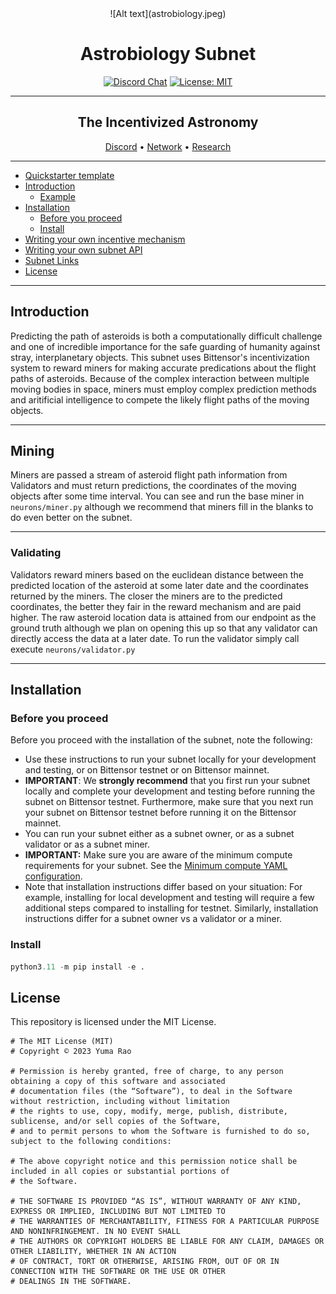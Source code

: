 

<div align="center">
![Alt text](astrobiology.jpeg)
  
# **Astrobiology Subnet** <!-- omit in toc -->
[![Discord Chat](https://img.shields.io/discord/308323056592486420.svg)](https://discord.gg/bittensor)
[![License: MIT](https://img.shields.io/badge/License-MIT-yellow.svg)](https://opensource.org/licenses/MIT) 

---

## The Incentivized Astronomy <!-- omit in toc -->

[Discord](https://discord.gg/bittensor) • [Network](https://taostats.io/) • [Research](https://bittensor.com/whitepaper)
</div>

---
- [Quickstarter template](#quickstarter-template)
- [Introduction](#introduction)
  - [Example](#example)
- [Installation](#installation)
  - [Before you proceed](#before-you-proceed)
  - [Install](#install)
- [Writing your own incentive mechanism](#writing-your-own-incentive-mechanism)
- [Writing your own subnet API](#writing-your-own-subnet-api)
- [Subnet Links](#subnet-links)
- [License](#license)

---
## Introduction

Predicting the path of asteroids is both a computationally difficult challenge and one of incredible importance for the safe guarding of humanity against stray, interplanetary objects. This subnet uses Bittensor's incentivization system to reward miners for making accurate predications about the flight paths of asteroids. Because of the complex interaction between multiple moving bodies in space, miners must employ complex prediction methods and aritificial intelligence to compete the likely flight paths of the moving objects. 

---

## Mining

Miners are passed a stream of asteroid flight path information from Validators and must return predictions, the coordinates of the moving objects after some time interval. You can see and run the base miner in `neurons/miner.py` although we recommend that miners fill in the blanks to do even better on the subnet. 

---

### Validating

Validators reward miners based on the euclidean distance between the predicted location of the asteroid at some later date and the coordinates returned by the miners. The closer the miners are to the predicted coordinates, the better they fair in the reward mechanism and are paid higher. The raw asteroid location data is attained from our endpoint as the ground truth although we plan on opening this up so that any validator can directly access the data at a later date. To run the validator simply call execute `neurons/validator.py` 

---

## Installation

### Before you proceed
Before you proceed with the installation of the subnet, note the following: 

- Use these instructions to run your subnet locally for your development and testing, or on Bittensor testnet or on Bittensor mainnet. 
- **IMPORTANT**: We **strongly recommend** that you first run your subnet locally and complete your development and testing before running the subnet on Bittensor testnet. Furthermore, make sure that you next run your subnet on Bittensor testnet before running it on the Bittensor mainnet.
- You can run your subnet either as a subnet owner, or as a subnet validator or as a subnet miner. 
- **IMPORTANT:** Make sure you are aware of the minimum compute requirements for your subnet. See the [Minimum compute YAML configuration](./min_compute.yml).
- Note that installation instructions differ based on your situation: For example, installing for local development and testing will require a few additional steps compared to installing for testnet. Similarly, installation instructions differ for a subnet owner vs a validator or a miner. 

### Install
```python
python3.11 -m pip install -e .
```

## License
This repository is licensed under the MIT License.
```text
# The MIT License (MIT)
# Copyright © 2023 Yuma Rao

# Permission is hereby granted, free of charge, to any person obtaining a copy of this software and associated
# documentation files (the “Software”), to deal in the Software without restriction, including without limitation
# the rights to use, copy, modify, merge, publish, distribute, sublicense, and/or sell copies of the Software,
# and to permit persons to whom the Software is furnished to do so, subject to the following conditions:

# The above copyright notice and this permission notice shall be included in all copies or substantial portions of
# the Software.

# THE SOFTWARE IS PROVIDED “AS IS”, WITHOUT WARRANTY OF ANY KIND, EXPRESS OR IMPLIED, INCLUDING BUT NOT LIMITED TO
# THE WARRANTIES OF MERCHANTABILITY, FITNESS FOR A PARTICULAR PURPOSE AND NONINFRINGEMENT. IN NO EVENT SHALL
# THE AUTHORS OR COPYRIGHT HOLDERS BE LIABLE FOR ANY CLAIM, DAMAGES OR OTHER LIABILITY, WHETHER IN AN ACTION
# OF CONTRACT, TORT OR OTHERWISE, ARISING FROM, OUT OF OR IN CONNECTION WITH THE SOFTWARE OR THE USE OR OTHER
# DEALINGS IN THE SOFTWARE.
```
